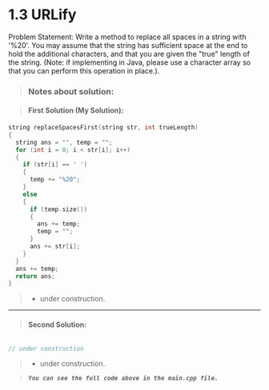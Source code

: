 # 1.3 URLify

Problem Statement: Write a method to replace all spaces in a string with '%20'. You may assume that the string
has sufficient space at the end to hold the additional characters, and that you are given the "true"
length of the string. (Note: if implementing in Java, please use a character array so that you can
perform this operation in place.).

> ### **Notes about solution:**

> #### First Solution (My Solution):

```c++
string replaceSpacesFirst(string str, int trueLength)
{
  string ans = "", temp = "";
  for (int i = 0; i < str[i]; i++)
  {
    if (str[i] == ' ')
    {
      temp += "%20";
    }
    else
    {
      if (temp.size())
      {
        ans += temp;
        temp = "";
      }
      ans += str[i];
    }
  }
  ans += temp;
  return ans;
}

```

> - under construction.

---

> #### Second Solution:

```c++

// under construction

```

> - under construction.

> **_`You can see the full code above in the main.cpp file.`_**
